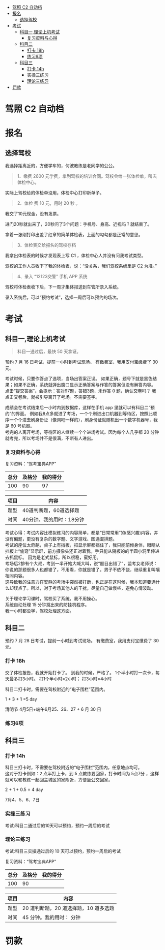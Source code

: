 <!-- TOC -->

- [驾照 C2 自动档](#驾照-c2-自动档)
- [报名](#报名)
    - [选择驾校](#选择驾校)
- [考试](#考试)
    - [科目一,理论上机考试](#科目一理论上机考试)
        - [复习资料与心得](#复习资料与心得)
    - [科目二](#科目二)
        - [打卡 18h](#打卡-18h)
        - [练习6项](#练习6项)
    - [科目三](#科目三)
        - [打卡 14h](#打卡-14h)
        - [实操三练习](#实操三练习)
        - [理论三练习](#理论三练习)
- [罚款](#罚款)

<!-- /TOC -->

# 驾照 C2 自动档

# 报名

## 选择驾校

我选择距离近的，方便学车的，何波教练是老同学的公公。

>1、缴费 2600 元学费，拿到驾校的培训合同。驾校会给一张体检单，叫去体检中心。

实际上驾校给的体检单没用，体检中心打印新单子。

>2、体检 费 10 元，用时 20 秒 。

我交了10元现金，没有发票。

进门20秒就出来了，20秒问了3个问题：手机号、身高、近视吗？就结束了。

拿着一张刚打印出盖了红章的简单体检表，上面的勾勾都是正常的意思。

>3、体检表交给报名的驾校存档

我拿出体检表的时候才发现表上写 C1 ，体检中心人并没有问我考试类型。

驾校的工作人员收下了我的体检表，说：“没关系，我们驾校系统里是 C2 为准。”

>4、录入 “12123交警” 手机 APP 系统

驾校将体检表收下后，下一周才集体报送到车管所录入系统。

录入系统后，可以“预约考试”，选择一周后可以预约的场次。


# 考试

## 科目一,理论上机考试


>科目一通过后，最快 50 天拿证。

预约 7 月 16 日考试，提前一小时到考试现场。
有缴费室，我用支付宝缴费了 30 元。

考试时候，只要作答点了选项，当场出答案正误。
如果正确，题号下就是黑色结果；如果不正确，系统就弹出窗口显示正确答案与作答的答案但没有解答内容。
点击“提交答案”，会提示：答对97题，答错3题，未作答 0 题，确认交卷吗？
我点击交卷后，就被引导离开了考场。不需要签字。

成绩会在考试结束后一小时内到数据库，这样在手机 app 里就可以有科目二“预约”的界面。
例如我8点多就进了考场，一个个刷进出口机器到等待区，按照此顺序一个个进去刷身份证（像网吧一样的），刷身份证就随机出一个数字机器号，我是 60 号机器。  
考完的人离开考场，等待区的人继续一个个进场考试。因为每个人几乎都 20 分钟就考完，所以考场并不是很满，不断有人进出。

### 复习资料与心得

复习资料：“驾考宝典APP”

总分|及格分|我的得分
---|---|---
100|90|97

项目|内容
---|---
题型|40道判断题，60道选择题
时间|40分钟。我的用时：18分钟

考试心得：考试内容比模拟练习的内容简单，都是“日常常用”的(感兴趣)内容，并没有偏题，更没有复杂的数字题、文字游戏、图选混排题。   
考试的座位太奇葩，桌子上有挡板，把显示屏都挡住了，我只能前倾身体，眼睛从挡板上“偷窥”显示屏，前方摄像头还正对着我。手只能从隔板的的半圆小洞里伸进去抓鼠标。
因为是老式鼠标，所以很稳，蛮好用。    
考场后2排有个大叔，考到一半开始大喊大叫，说“题目出错了”，监考女老师说：你说的那题很多人也都错了，不用看，你就是错了。男子不依不饶，继续重复叫嚷相同内容。  
这导致我的注意力在安静的考场中突然被打断，也正是在这时候，我本知道要选什么却误点了。所以，对于考场其他人的干扰，尽量自己做慢些，避免心情波动。

关于理论学习课时，驾校买了系统，我不用操心。  
系统自动处理 15 分钟跳出来的防挂机程序。  
我一小时都没学，驾校处理这方面。  



## 科目二

预约 7 月 28 日考试，提前一小时到考试现场。
有缴费室，我用支付宝缴费了 30 元。

### 打卡 18h

交了体检报告，我就开始打卡了。
到我的时候，严格了。
1个半小时打一次卡，每天最多打3小时。
打1个半小时=2小时；
打3小时=4小时

科目二打卡时，需要在驾校附近的“电子围栏”范围内。

1 + 3 + 1 =5 day

清明节 4月5日+端午6月25、26、27 + 6 月 30 日

### 练习6项





## 科目三


### 打卡 14h

科目三打卡时，不需要在驾校附近的“电子围栏”范围内，任意地点均可。  
这对于打卡例如：2 点半打上卡，到 5 点教练要回家，打卡时间为 5点7分 ，这样就可以和教练一起回主城区的家附近，方便坐公交回家。

2 + 1 + 0.5 = 4 day  

7月4、5、6、7日

### 实操三练习

考试:科目二通过后的10天可以预约，预约一周后的考试

### 理论三练习


考试:科目三实操通过后的 10 天可以预约，预约一周后的考试

复习资料：“驾考宝典APP”

总分|及格分|我的得分
---|---|---
100|90|

项目|内容
---|---
题型|20 道判断题，20 道选择题，10 道多选题
时间|45 分钟。我的用时：  分钟

# 罚款


